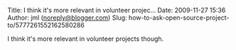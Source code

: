 Title: I think it&#39;s more relevant in volunteer projec...
Date: 2009-11-27 15:36
Author: jml (noreply@blogger.com)
Slug: how-to-ask-open-source-project-to/5777261552162580286

I think it's more relevant in volunteer projects though.

